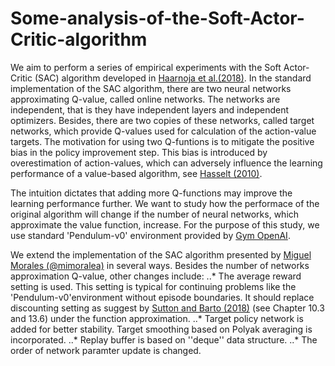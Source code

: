 # Some-analysis-of-the-Soft-Actor-Critic-algorithm

We aim to perform a series of empirical experiments with the Soft Actor-Critic (SAC) algorithm developed in [Haarnoja et al.(2018)](https://arxiv.org/abs/1801.01290). In the standard implementation of the SAC algorithm, there are two neural networks approximating Q-value, called online networks. The networks are independent, that is they have independent layers and independent optimizers. Besides, there are two copies of these networks, called target networks, which provide Q-values used for calculation of the action-value targets. The motivation for using two Q-funtions is to mitigate the positive bias in the policy improvement step. This bias is introduced by overestimation of action-values, which can adversely influence the learning performance of a value-based algorithm, see [Hasselt (2010)](https://papers.nips.cc/paper/2010/hash/091d584fced301b442654dd8c23b3fc9-Abstract.html).

The intuition dictates that adding more Q-functions may improve the learning performance further. We want to study how the performace of the original algorithm will change if the number of neural networks, which approximate the value function, increase. For the purpose of this study, we use standard 'Pendulum-v0' environment provided by [Gym OpenAI](https://gym.openai.com/envs/Pendulum-v0/).

We extend the implementation of the SAC algorithm presented by [Miguel Morales (@mimoralea)](https://github.com/mimoralea) in several ways. Besides the number of networks approximation Q-value, other changes include:
..* The average reward setting is used. This setting is typical for continuing problems like the 'Pendulum-v0'environment without episode boundaries. It should replace discounting setting as suggest by [Sutton and Barto (2018)](http://www.incompleteideas.net/book/RLbook2020.pdf) (see Chapter 10.3 and 13.6) under the function approximation.
..* Target policy network is added for better stability. Target smoothing based on Polyak averaging is incorporated.
..* Replay buffer is based on ''deque'' data structure.
..* The order of network paramter update is changed.
